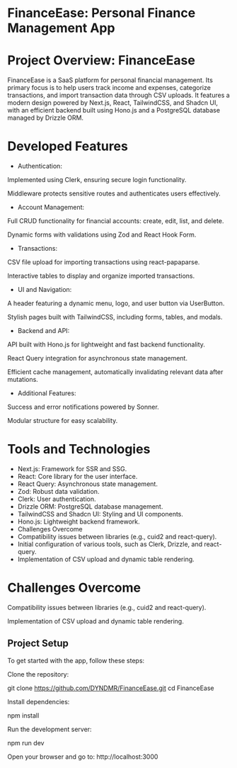 # FinanceEase: Personal Finance Management App 

# Project Overview: FinanceEase
FinanceEase is a SaaS platform for personal financial management. Its primary focus is to help users track income and expenses, categorize transactions, and import transaction data through CSV uploads. It features a modern design powered by Next.js, React, TailwindCSS, and Shadcn UI, with an efficient backend built using Hono.js and a PostgreSQL database managed by Drizzle ORM.

# Developed Features
* Authentication:

Implemented using Clerk, ensuring secure login functionality.

Middleware protects sensitive routes and authenticates users effectively.


* Account Management:

Full CRUD functionality for financial accounts: create, edit, list, and delete.

Dynamic forms with validations using Zod and React Hook Form.

* Transactions:

CSV file upload for importing transactions using react-papaparse.

Interactive tables to display and organize imported transactions.

* UI and Navigation:

A header featuring a dynamic menu, logo, and user button via UserButton.

Stylish pages built with TailwindCSS, including forms, tables, and modals.

* Backend and API:

API built with Hono.js for lightweight and fast backend functionality.

React Query integration for asynchronous state management.

Efficient cache management, automatically invalidating relevant data after mutations.

* Additional Features:

Success and error notifications powered by Sonner.

Modular structure for easy scalability.


# Tools and Technologies

* Next.js: Framework for SSR and SSG.
* React: Core library for the user interface.
* React Query: Asynchronous state management.
* Zod: Robust data validation.
* Clerk: User authentication.
* Drizzle ORM: PostgreSQL database management.
* TailwindCSS and Shadcn UI: Styling and UI components.
* Hono.js: Lightweight backend framework.
* Challenges Overcome
* Compatibility issues between libraries (e.g., cuid2 and react-query).
* Initial configuration of various tools, such as Clerk, Drizzle, and react-query.
* Implementation of CSV upload and dynamic table rendering.

# Challenges Overcome

Compatibility issues between libraries (e.g., cuid2 and react-query).

Implementation of CSV upload and dynamic table rendering.


## Project Setup ##
To get started with the app, follow these steps:

Clone the repository:

git clone https://github.com/DYNDMR/FinanceEase.git
cd FinanceEase

Install dependencies:

npm install

Run the development server:

npm run dev

Open your browser and go to: http://localhost:3000


